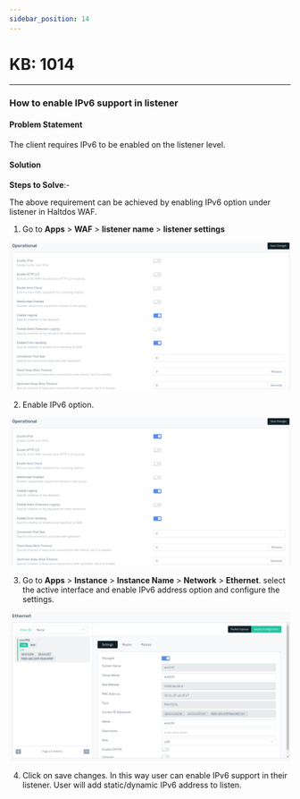```yaml
---
sidebar_position: 14
---
```


# KB: 1014
-------------

### **How to enable IPv6 support in listener**

#### **Problem Statement**

The client requires IPv6 to be enabled on the listener level.

#### **Solution**

**Steps to Solve**:-

The above requirement can be achieved by enabling IPv6 option under listener in Haltdos WAF.

1. Go to **Apps** > **WAF** > **listener name** > **listener settings**

![kb-1014](/img/waf/v8/kb/kb_1014_operational_enable.png)

2. Enable IPv6 option.

![kb-1014](/img/waf/v8/kb/kb_1014_operational_disable.png)

3. Go to **Apps** > **Instance** > **Instance Name** > **Network** > **Ethernet**. select the active interface and enable IPv6 address option and configure the settings.

![kb-1014](/img/waf/v8/kb/kb_1014_ethernet.png)

4. Click on save changes.
In this way user can enable IPv6 support in their listener. User will add static/dynamic IPv6 address to listen.